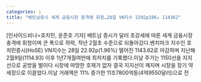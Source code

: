 ```yaml
---
categories: i
title: "베트남증시 세계 금융시장 충격에 휘청…28일 VN지수 2292p196↓ 114362"
---
```

[인사이드비나=호치민, 윤준호 기자] 베트남 증시가 달러 초강세에 따른 세계 금융시장 충격에 휘청이며 큰 폭으로 하락, 작년 2월초 수준으로 되돌아갔다.벤치마크 지수인 호치민증시(HoSE) VN지수는 28일 22.92p(1.96%) 떨어진 1143.62로 마감하며 지난해 2월9일(1114.93) 이후 1년7개월여만에 최저치를 기록했다.이날 주가는 1150선을 지지선으로 공방을 벌이다 시장에 마땅한 호재가 없자 결국 지지선이 깨지며 시장을 장기 약세장으로 이끌었다.이날 거래액은 11% 증가한 11조7800억동(4억9550달러)으로 전